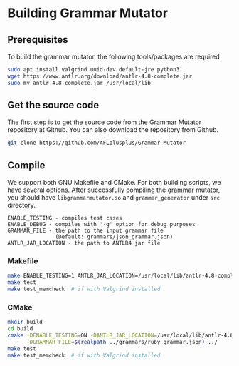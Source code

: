 Building Grammar Mutator
===

## Prerequisites

To build the grammar mutator, the following tools/packages are required

```bash
sudo apt install valgrind uuid-dev default-jre python3
wget https://www.antlr.org/download/antlr-4.8-complete.jar
sudo mv antlr-4.8-complete.jar /usr/local/lib
```

## Get the source code

The first step is to get the source code from the Grammar Mutator repository at Github.
You can also download the repository from Github.

```bash
git clone https://github.com/AFLplusplus/Grammar-Mutator
```

## Compile

We support both GNU Makefile and CMake. For both building scripts, we have several options.
After successfully compiling the grammar mutator, you should have `libgrammarmutator.so` and `grammar_generator` under `src` directory.

```
ENABLE_TESTING - compiles test cases
ENABLE_DEBUG - compiles with '-g' option for debug purposes
GRAMMAR_FILE - the path to the input grammar file
               (Default: grammars/json_grammar.json)
ANTLR_JAR_LOCATION - the path to ANTLR4 jar file
```

### Makefile

```bash
make ENABLE_TESTING=1 ANTLR_JAR_LOCATION=/usr/local/lib/antlr-4.8-complete.jar GRAMMAR_FILE=grammars/ruby_grammar.json
make test
make test_memcheck  # if with Valgrind installed
```

### CMake

```bash
mkdir build
cd build
cmake -DENABLE_TESTING=ON -DANTLR_JAR_LOCATION=/usr/local/lib/antlr-4.8-complete.jar \
      -DGRAMMAR_FILE=$(realpath ../grammars/ruby_grammar.json) ../
make test
make test_memcheck  # if with Valgrind installed
```
